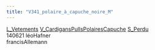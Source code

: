 ```yaml
---
title: "V341_polaire_à_capuche_noire_M"
---
```


[L_Vetements](notes/equipements/L_Vetements.md) [V_CardigansPullsPolairesCapuche](notes/equipements/vetements/V_CardigansPullsPolairesCapuche.md) [S_Perdu](notes/statut/S_Perdu.md)\
140621 léoHafner\
francisAllemann